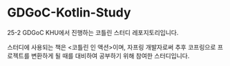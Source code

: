 # GDGoC-Kotlin-Study
25-2 GDGoC KHU에서 진행하는 코틀린 스터디 레포지토리입니다.

스터디에 사용되는 책은 <코틀린 인 액션>이며, 자프링 개발자로써 추후 코프링으로 프로젝트를 변환하게 될 때를 대비하여 공부하기 위해 참여한 스터디입니다.
